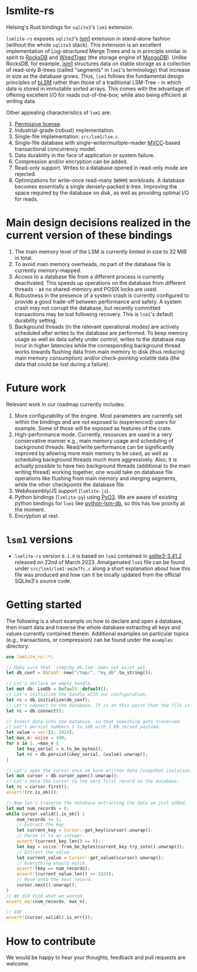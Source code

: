 # lsmlite-rs

Helsing's Rust bindings for `sqlite3`'s `lsm1` extension.

`lsmlite-rs` exposes `sqlite3`'s [lsm1](https://github.com/sqlite/sqlite/tree/master/ext/lsm1) extension in stand-alone fashion (without the whole `sqlite3` stack). This extension is an excellent implementation of Log-structured Merge Trees and is in principle similar in spirit to [RocksDB](https://rocksdb.org/) and [WiredTiger](https://source.wiredtiger.com/) (the storage engine of [MongoDB](https://www.mongodb.com/docs/manual/core/wiredtiger/)). Unlike RocksDB, for example, [lsm1](https://github.com/sqlite/sqlite/tree/master/ext/lsm1) structures data on stable storage as a collection of read-only B-trees (called "segments" in `lsm1`'s terminology) that increase in size as the database grows. Thus, `lsm1` follows the fundamental design principles of [bLSM](https://dl.acm.org/doi/10.1145/2213836.2213862) rather than those of a traditional LSM-Tree - in which data is stored in immutable sorted arrays. This comes with the advantage of offering excellent I/O for reads out-of-the-box; while also being efficient at writing data.

Other appealing characteristics of `lsm1` are:

1. [Permissive license](https://github.com/sqlite/sqlite/blob/master/LICENSE.md).
2. Industrial-grade (robust) implementation.
3. Single-file implementation: `src/lsm1/lsm.c`.
4. Single-file database with single-writer/multiple-reader [MVCC](https://en.wikipedia.org/wiki/Multiversion_concurrency_control)-based transactional concurrency model.
5. Data durability in the face of application or system failure.
6. Compression and/or encryption can be added.
7. Read-only support. Writes to a database opened in read-only mode are rejected.
8. Optimizations for write-once read-many (`WORM`) workloads. A database becomes essentially a single densely-packed `B`-tree. Improving the space required by the database on disk, as well as providing optimal I/O for reads.

# Main design decisions realized in the current version of these bindings

1. The main memory level of the LSM is currently limited in size to 32 MiB in total.
2. To avoid main memory overheads, no part of the database file is currently memory-mapped.
3. Access to a database file from a different process is currently deactivated. This speeds up operations on the database from different threads - as no shared-memory and POSIX locks are used.
4. Robustness in the presence of a system crash is currently configured to provide a good trade-off between performance and safety. A system crash may not corrupt the database, but recently committed transactions may be lost following recovery. This is `lsm1`'s default durability setting.
5. Background threads (in the relevant operational modes) are actively scheduled after writes to the database are performed. To keep memory usage as well as data safety under control, writes to the database may incur in higher latencies while the corresponding background thread works towards flushing data from main memory to disk (thus reducing main memory consumption) and/or check-pointing volatile data (the data that could be lost during a failure).

# Future work

Relevant work in our roadmap currently includes:

1. More configurability of the engine. Most parameters are currently set within the bindings and are not exposed to (experienced) users for example. Some of those will be exposed as features of the crate.
2. High-performance mode. Currently, resources are used in a very conservative manner e.g., main memory usage and  scheduling of background threads. Read/write performance can be significantly improved by allowing more main memory to be used, as well as scheduling background threads much more aggressively. Also, it is actually possible to have two background threads (additional to the main writing thread) working together, one would take on database file operations like flushing from main memory and merging segments, while the other checkpoints the database file.
3. WebAssembly/JS support (`lsmlite-js`).
4. Python bindings (`lsmlite-py`) using [PyO3](https://github.com/PyO3/pyo3). We are aware of existing python bindings for `lsm1` like [python-lsm-db](https://github.com/coleifer/python-lsm-db), so this has low priority at the moment.
5. Encryption at rest.

# `lsm1` versions

- `lsmlite-rs` version `0.1.0` is based on `lsm1` contained in [sqlite3-3.41.2](https://github.com/sqlite/sqlite/releases/tag/version-3.41.2) released on 22nd of March 2023. Amalgamated `lsm1` file can be found under `src/lsm1/lsm1-ae2e7fc.c` along a short explanation about how this file was produced and how can it be locally updated from the official SQLite3's source code.

# Getting started

The following is a short example on how to declare and open a database, then insert data and traverse the whole database extracting all keys and values currently contained therein. Additional examples on particular topics (e.g., transactions, or compression) can be found under the `examples` directory.

```rust
use lsmlite_rs::*;

// Make sure that `/tmp/my_db.lsm` does not exist yet.
let db_conf = DbConf::new("/tmp/", "my_db".to_string());

// Let's declare an empty handle.
let mut db: LsmDb = Default::default();
// Let's initialize the handle with our configuration.
let rc = db.initialize(db_conf);
// Let's connect to the database. It is at this point that the file is produced.
let rc = db.connect();

// Insert data into the database, so that something gets traversed.
// Let's persist numbers 1 to 100 with 1 KB zeroed payload.
let value = vec![0; 1024];
let max_n: usize = 100;
for n in 1..=max_n {
    let key_serial = n.to_be_bytes();
    let rc = db.persist(&key_serial, &value).unwrap();
}

// Let's open the cursor once we have written data (snapshot isolation).
let mut cursor = db.cursor_open().unwrap();
// Let's move the cursor to the very first record on the database.
let rc = cursor.first();
assert!(rc.is_ok());

// Now let's traverse the database extracting the data we just added.
let mut num_records = 0;
while cursor.valid().is_ok() {
    num_records += 1;
    // Extract the key.
    let current_key = Cursor::get_key(&cursor).unwrap();
    // Parse it to an integer.
    assert!(current_key.len() == 8);
    let key = usize::from_be_bytes(current_key.try_into().unwrap());
    // Extract the value.
    let current_value = Cursor::get_value(&cursor).unwrap();
    // Everything should match.
    assert!(key == num_records);
    assert!(current_value.len() == 1024);
    // Move onto the next record.
    cursor.next().unwrap();
}
// We did find what we wanted.
assert_eq!(num_records, max_n);

// EOF
assert!(cursor.valid().is_err());
```

# How to contribute

We would be happy to hear your thoughts, feedback and pull requests are welcome.